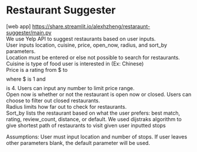 # Restaurant Suggester
[web app] https://share.streamlit.io/alexhzheng/restaraunt-suggester/main.py     
We use Yelp API to suggest restaurants based on user inputs.  
User inputs location, cuisine, price, open_now, radius, and sort_by parameters.  
Location must be entered or else not possible to search for restaurants.  
Cuisine is type of food user is interested in (Ex: Chinese)  
Price is a rating from $ to $$$$ where $ is 1 and $$$$ is 4. Users can input any number to limit price range.  
Open now is whether or not the restaurant is open now or closed. Users can choose to filter out closed restaurants.  
Radius limits how far out to check for restaurants.  
Sort_by lists the restaurant based on what the user prefers: best match, rating, review_count, distance, or default.
We used dijstraks algorithm to give shortest path of restaurants to visit given user inputted stops

Assumptions:
User must input location and number of stops.
If user leaves other parameters blank, the default parameter will be used.



